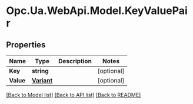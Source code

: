 # Opc.Ua.WebApi.Model.KeyValuePair

## Properties

Name | Type | Description | Notes
------------ | ------------- | ------------- | -------------
**Key** | **string** |  | [optional] 
**Value** | [**Variant**](Variant.md) |  | [optional] 

[[Back to Model list]](../README.md#documentation-for-models) [[Back to API list]](../README.md#documentation-for-api-endpoints) [[Back to README]](../README.md)

